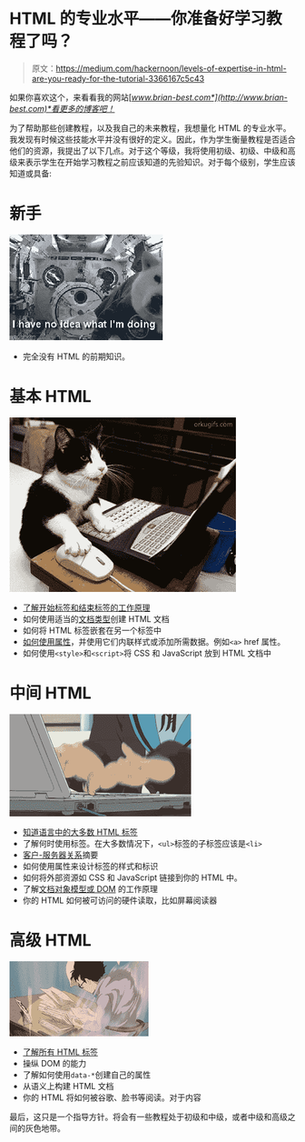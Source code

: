 # HTML 的专业水平——你准备好学习教程了吗？

> 原文：<https://medium.com/hackernoon/levels-of-expertise-in-html-are-you-ready-for-the-tutorial-3366167c5c43>

如果你喜欢这个，来看看我的网站[*www.brian-best.com*](http://www.brian-best.com)*看更多的博客吧！*

为了帮助那些创建教程，以及我自己的未来教程，我想量化 HTML 的专业水平。我发现有时候这些技能水平并没有很好的定义。因此，作为学生衡量教程是否适合他们的资源，我提出了以下几点。对于这个等级，我将使用初级、初级、中级和高级来表示学生在开始学习教程之前应该知道的先验知识。对于每个级别，学生应该知道或具备:

# 新手

![](img/30fed1ead299db54cd2edff410084f83.png)

*   完全没有 HTML 的前期知识。

# 基本 HTML

![](img/7606dfea610731fac5947e6aa19f04a3.png)

*   [了解开始标签和结束标签的工作原理](https://developer.mozilla.org/en-US/docs/Web/HTML)
*   如何使用适当的[文档类型](https://developer.mozilla.org/en-US/docs/Glossary/Doctype)创建 HTML 文档
*   如何将 HTML 标签嵌套在另一个标签中
*   [如何使用属性](https://developer.mozilla.org/en-US/docs/Glossary/Attribute)，并使用它们内联样式或添加所需数据。例如`<a>` href 属性。
*   如何使用`<style>`和`<script>`将 CSS 和 JavaScript 放到 HTML 文档中

# 中间 HTML

![](img/0f78166c153f7aaf73bd889f9b7ea93e.png)

*   [知道语言中的大多数 HTML 标签](https://developer.mozilla.org/en-US/docs/Web/HTML/Element)
*   了解何时使用标签。在大多数情况下，`<ul>`标签的子标签应该是`<li>`
*   [客户-服务器关系](https://en.wikipedia.org/wiki/Client%E2%80%93server_model)摘要
*   如何使用属性来设计标签的样式和标识
*   如何将外部资源如 CSS 和 JavaScript 链接到你的 HTML 中。
*   了解[文档对象模型或 DOM](https://developer.mozilla.org/en-US/docs/Glossary/DOM) 的工作原理
*   你的 HTML 如何被可访问的硬件读取，比如屏幕阅读器

# 高级 HTML

![](img/4ed0a84d4c916a12250fa555d1b242bb.png)

*   [了解所有 HTML 标签](https://developer.mozilla.org/en-US/docs/Web/HTML/Element)
*   操纵 DOM 的能力
*   了解如何使用`data-*`创建自己的属性
*   从语义上构建 HTML 文档
*   你的 HTML 将如何被谷歌、脸书等阅读。对于内容

最后，这只是一个指导方针。将会有一些教程处于初级和中级，或者中级和高级之间的灰色地带。